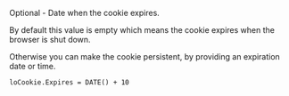 ﻿Optional - Date when the cookie expires.

By default this value is empty which means the cookie expires when the browser is shut down.

Otherwise you can make the cookie persistent, by providing an expiration date or time.

```foxpro
loCookie.Expires = DATE() + 10
```